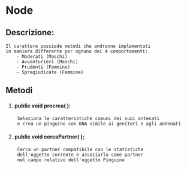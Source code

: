 # Node

## Descrizione:
    Il carattere possiede metodi che andranno implementati
    in maniera differente per ognuno dei 4 comportamenti:
        - Moderati (Maschi)
        - Avventurieri (Maschi)
        - Prudenti (Femmine)
        - Spregiudicate (Femmine)
    

        
## Metodi

1. #### public void procrea( ):
        Seleziona le caratteristiche comuni dei suoi antenati
        e crea un pinguino con DNA simile ai genitori e agli antenati
1. #### public void cercaPartner( );
        Cerca un partner compatibile con le statistiche
        dell'oggetto corrente e associarlo come partner
        nel campo relativo dell'oggetto Pinguino
